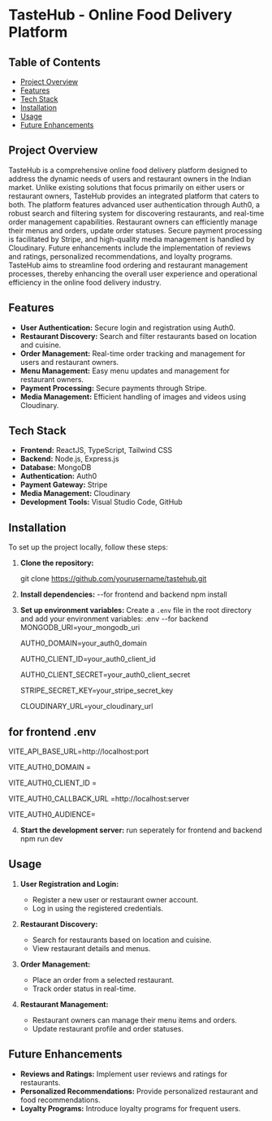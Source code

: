 # TasteHub - Online Food Delivery Platform

## Table of Contents
- [Project Overview](#project-overview)
- [Features](#features)
- [Tech Stack](#tech-stack)
- [Installation](#installation)
- [Usage](#usage)
- [Future Enhancements](#future-enhancements)


## Project Overview
TasteHub is a comprehensive online food delivery platform designed to address the dynamic needs of users and restaurant owners in the Indian market. Unlike existing solutions that focus primarily on either users or restaurant owners, TasteHub provides an integrated platform that caters to both. 
The platform features advanced user authentication through Auth0, a robust search and filtering system for discovering restaurants, and real-time order management capabilities. 
Restaurant owners can efficiently manage their menus and orders, update order statuses.
Secure payment processing is facilitated by Stripe, and high-quality media management is handled by Cloudinary. 
Future enhancements include the implementation of reviews and ratings, personalized recommendations, and loyalty programs.
 TasteHub aims to streamline food ordering and restaurant management processes, thereby enhancing the overall user experience and operational efficiency in the online food delivery industry.

## Features
- **User Authentication:** Secure login and registration using Auth0.
- **Restaurant Discovery:** Search and filter restaurants based on location and cuisine.
- **Order Management:** Real-time order tracking and management for users and restaurant owners.
- **Menu Management:** Easy menu updates and management for restaurant owners.
- **Payment Processing:** Secure payments through Stripe.
- **Media Management:** Efficient handling of images and videos using Cloudinary.

## Tech Stack
- **Frontend:** ReactJS, TypeScript, Tailwind CSS
- **Backend:** Node.js, Express.js
- **Database:** MongoDB
- **Authentication:** Auth0
- **Payment Gateway:** Stripe
- **Media Management:** Cloudinary
- **Development Tools:** Visual Studio Code, GitHub

## Installation
To set up the project locally, follow these steps:

1. **Clone the repository:**
   
   git clone https://github.com/yourusername/tastehub.git
   
   

2. **Install dependencies:**
  --for frontend and backend
   npm install
   

3. **Set up environment variables:**
   Create a `.env` file in the root directory and add your environment variables:
   .env
   --for backend
   MONGODB_URI=your_mongodb_uri
   
   AUTH0_DOMAIN=your_auth0_domain
   
   AUTH0_CLIENT_ID=your_auth0_client_id
   
   AUTH0_CLIENT_SECRET=your_auth0_client_secret
   
   STRIPE_SECRET_KEY=your_stripe_secret_key
   
   CLOUDINARY_URL=your_cloudinary_url
   
  ## for frontend .env
   VITE_API_BASE_URL=http://localhost:port

VITE_AUTH0_DOMAIN =

VITE_AUTH0_CLIENT_ID =

VITE_AUTH0_CALLBACK_URL =http://localhost:server

VITE_AUTH0_AUDIENCE=


4. **Start the development server:**
 run seperately for frontend and backend 
   npm run dev
   

## Usage
1. **User Registration and Login:**
   - Register a new user or restaurant owner account.
   - Log in using the registered credentials.

2. **Restaurant Discovery:**
   - Search for restaurants based on location and cuisine.
   - View restaurant details and menus.

3. **Order Management:**
   - Place an order from a selected restaurant.
   - Track order status in real-time.

4. **Restaurant Management:**
   - Restaurant owners can manage their menu items and orders.
   - Update restaurant profile and order statuses.


## Future Enhancements
- **Reviews and Ratings:** Implement user reviews and ratings for restaurants.
- **Personalized Recommendations:** Provide personalized restaurant and food recommendations.
- **Loyalty Programs:** Introduce loyalty programs for frequent users.


